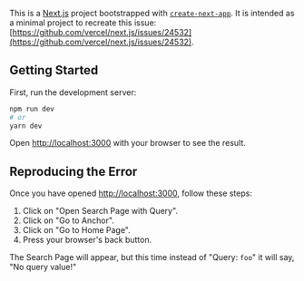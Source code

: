 This is a [Next.js](https://nextjs.org/) project bootstrapped with [`create-next-app`](https://github.com/vercel/next.js/tree/canary/packages/create-next-app).
It is intended as a minimal project to recreate this issue: [https://github.com/vercel/next.js/issues/24532](https://github.com/vercel/next.js/issues/24532).

## Getting Started

First, run the development server:

```bash
npm run dev
# or
yarn dev
```

Open [http://localhost:3000](http://localhost:3000) with your browser to see the result.

## Reproducing the Error

Once you have opened [http://localhost:3000](http://localhost:3000), follow these steps:

1. Click on "Open Search Page with Query".
2. Click on "Go to Anchor".
3. Click on "Go to Home Page".
4. Press your browser's back button.

The Search Page will appear, but this time instead of "Query: `foo`" it will say, "No query value!"

